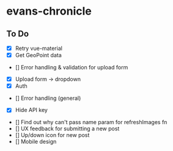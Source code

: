 # evans-chronicle

## To Do

- [x] Retry vue-material
- [x] Get GeoPoint data
- [] Error handling & validation for upload form
- [x] Upload form -> dropdown
- [x] Auth
- [] Error handling (general)
- [x] Hide API key
- [] Find out why can't pass name param for refreshImages fn
- [] UX feedback for submitting a new post
- [] Up/down icon for new post
- [] Mobile design
